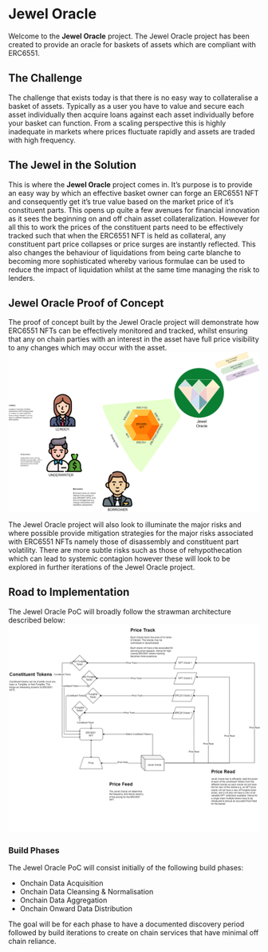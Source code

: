 # Jewel Oracle 
Welcome to the **Jewel Oracle** project. The Jewel Oracle project has been created to provide an oracle for baskets of assets which are compliant with ERC6551. 
## The Challenge
The challenge that exists today is that there is no easy way to collateralise a basket of assets. Typically as a user you have to value and secure each asset individually then acquire loans against each asset individually before your basket can function. From a scaling perspective this is highly inadequate in markets where prices fluctuate rapidly and assets are traded with high frequency.

## The Jewel in the Solution 
This is where the **Jewel Oracle** project comes in. It’s purpose is to provide an easy way by which an effective basket owner can forge an ERC6551 NFT and consequently get it’s true value based on the market price of it’s constituent parts. This opens up quite a few avenues for financial innovation as it sees the beginning on and off chain asset collateralization. However for all this to work the prices of the constituent parts need to be effectively tracked such that when the ERC6551 NFT is held as collateral, any constituent part price collapses or price surges are instantly reflected. This also changes the behaviour of liquidations from being carte blanche to becoming more sophisticated whereby various formulae can be used to reduce the impact of liquidation whilst at the same time managing the risk to lenders.

## Jewel Oracle Proof of Concept 
The proof of concept built by the Jewel Oracle project will demonstrate how ERC6551 NFTs can be effectively monitored and tracked, whilst ensuring that any on chain parties with an interest in the asset have full price visibility to any changes which may occur with the asset.
![enter image description here](https://github.com/cryptotwilight/jewel-oracle/blob/main/media/jewel-Page-3.drawio.png?raw=true)
  

The Jewel Oracle project will also look to illuminate the major risks and where possible provide mitigation strategies for the major risks associated with ERC6551 NFTs namely those of disassembly and constituent part volatility. There are more subtle risks such as those of rehypothecation which can lead to systemic contagion however these will look to be explored in further iterations of the Jewel Oracle project.
## Road to Implementation
The Jewel Oracle PoC will broadly follow the strawman architecture described below: 
![enter image description here](https://github.com/cryptotwilight/jewel-oracle/blob/main/media/jewel-Jewel%20Oracle%20PoC%20strawman.drawio.png?raw=true)

### Build Phases 
The Jewel Oracle PoC will consist initially of the following build phases:

 - Onchain Data Acquisition 
 - Onchain Data Cleansing & Normalisation
 - Onchain Data Aggregation 
 - Onchain Onward Data Distribution 

The goal will be for each phase to have a documented discovery period followed by build iterations to create on chain services that have minimal off chain reliance. 

